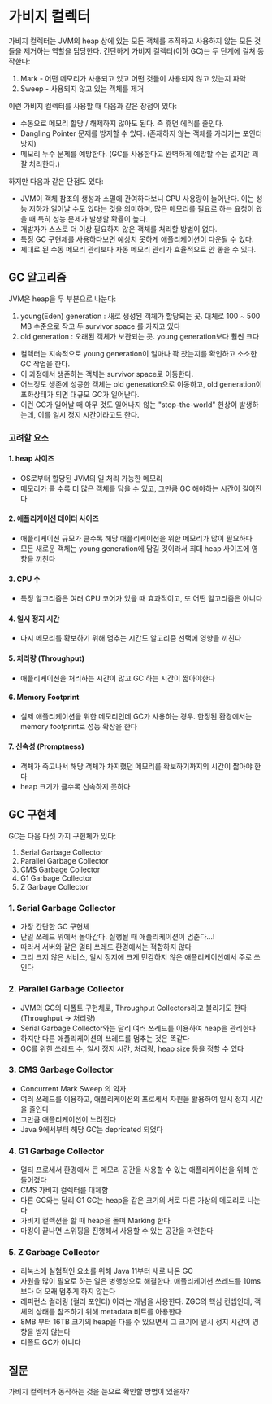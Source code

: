 # 가비지 컬렉터

가비지 컬렉터는 JVM의 heap 상에 있는 모든 객체를 추적하고 사용하지 않는 모든 것들을 제거하는 역할을 담당한다. 간단하게 가비지 컬렉터(이하 GC)는 두 단계에 걸쳐 동작한다:

1. Mark - 어떤 메모리가 사용되고 있고 어떤 것들이 사용되지 않고 있는지 파악
2. Sweep - 사용되지 않고 있는 객체를 제거

이런 가비지 컬렉터를 사용할 때 다음과 같은 장점이 있다:
* 수동으로 메모리 할당 / 해제하지 않아도 된다. 즉 휴먼 에러를 줄인다.
* Dangling Pointer 문제를 방지할 수 있다. (존재하지 않는 객체를 가리키는 포인터 방지)
* 메모리 누수 문제를 예방한다. (GC를 사용한다고 완벽하게 예방할 수는 없지만 꽤 잘 처리한다.)

하지만 다음과 같은 단점도 있다:
* JVM이 객체 참조의 생성과 소멸에 관여하다보니 CPU 사용량이 늘어난다. 이는 성능 저하가 일어날 수도 있다는 것을 의미하며, 많은 메모리를 필요로 하는 요청이 왔을 때 특히 성능 문제가 발생할 확률이 높다.
* 개발자가 스스로 더 이상 필요하지 않은 객체를 처리할 방법이 없다.
* 특정 GC 구현체를 사용하다보면 예상치 못하게 애플리케이션이 다운될 수 있다.
* 제대로 된 수동 메모리 관리보다 자동 메모리 관리가 효율적으로 안 좋을 수 있다.

## GC 알고리즘

JVM은 heap을 두 부분으로 나눈다:
1. young(Eden) generation : 새로 생성된 객체가 할당되는 곳. 대체로 100 ~ 500 MB 수준으로 작고 두 survivor space 를 가지고 있다
2. old generation : 오래된 객체가 보관되는 곳. young generation보다 훨씬 크다

* 컬렉터는 지속적으로 young generation이 얼마나 꽉 찼는지를 확인하고 소소한 GC 작업을 한다.
* 이 과정에서 생존하는 객체는 survivor space로 이동한다.
* 어느정도 생존에 성공한 객체는 old generation으로 이동하고, old generation이 포화상태가 되면 대규모 GC가 일어난다.
* 이런 GC가 일어날 때 아무 것도 일어나지 않는 "stop-the-world" 현상이 발생하는데, 이를 일시 정지 시간이라고도 한다.

### 고려할 요소
#### 1. heap 사이즈
* OS로부터 할당된 JVM의 일 처리 가능한 메모리
* 메모리가 클 수록 더 많은 객체를 담을 수 있고, 그만큼 GC 해야하는 시간이 길어진다

#### 2. 애플리케이션 데이터 사이즈
* 애플리케이션 규모가 클수록 해당 애플리케이션을 위한 메모리가 많이 필요하다
* 모든 새로운 객체는 young generation에 담길 것이라서 최대 heap 사이즈에 영향을 끼친다

#### 3. CPU 수
* 특정 알고리즘은 여러 CPU 코어가 있을 때 효과적이고, 또 어떤 알고리즘은 아니다

#### 4. 일시 정지 시간
* 다시 메모리를 확보하기 위해 멈추는 시간도 알고리즘 선택에 영향을 끼친다

#### 5. 처리량 (Throughput)
* 애플리케이션을 처리하는 시간이 많고 GC 하는 시간이 짧아야한다

#### 6. Memory Footprint
* 실제 애플리케이션을 위한 메모리인데 GC가 사용하는 경우. 한정된 환경에서는 memory footprint로 성능 확장을 한다

#### 7. 신속성 (Promptness)
* 객체가 죽고나서 해당 객체가 차지했던 메모리를 확보하기까지의 시간이 짧아야 한다
* heap 크기가 클수록 신속하지 못하다

## GC 구현체
GC는 다음 다섯 가지 구현체가 있다:
1. Serial Garbage Collector
2. Parallel Garbage Collector
3. CMS Garbage Collector
4. G1 Garbage Collector
5. Z Garbage Collector

### 1. Serial Garbage Collector
* 가장 간단한 GC 구현체
* 단일 쓰레드 위에서 돌아간다. 실행될 때 애플리케이션이 멈춘다...!
* 따라서 서버와 같은 멀티 쓰레드 환경에서는 적합하지 않다
* 그리 크지 않은 서비스, 일시 정지에 크게 민감하지 않은 애플리케이션에서 주로 쓰인다

### 2. Parallel Garbage Collector
* JVM의 GC의 디폴트 구현체로, Throughput Collectors라고 불리기도 한다 (Throughput -> 처리량)
* Serial Garbage Collector와는 달리 여러 쓰레드를 이용하여 heap을 관리한다
* 하지만 다른 애플리케이션의 쓰레드를 멈추는 것은 똑같다
* GC를 위한 쓰레드 수, 일시 정지 시간, 처리량, heap size 등을 정할 수 있다

### 3. CMS Garbage Collector
* Concurrent Mark Sweep 의 약자
* 여러 쓰레드를 이용하고, 애플리케이션의 프로세서 자원을 활용하여 일시 정지 시간을 줄인다
* 그만큼 애플리케이션이 느려진다
* Java 9에서부터 해당 GC는 depricated 되었다

### 4. G1 Garbage Collector
* 멀티 프로세서 환경에서 큰 메모리 공간을 사용할 수 있는 애플리케이션을 위해 만들어졌다
* CMS 가비지 컬렉터를 대체함
* 다른 GC와는 달리 G1 GC는 heap을 같은 크기의 서로 다른 가상의 메모리로 나눈다
* 가비지 컬렉션을 할 때 heap을 돌며 Marking 한다
* 마킹이 끝나면 스위핑을 진행해서 사용할 수 있는 공간을 마련한다

### 5. Z Garbage Collector
* 리눅스에 실험적인 요소를 위해 Java 11부터 새로 나온 GC
* 자원을 많이 필요로 하는 일은 병행성으로 해결한다. 애플리케이션 쓰레드를 10ms 보다 더 오래 멈추게 하지 않는다
* 레퍼런스 컬러링 (컬러 포인터) 이라는 개념을 사용한다. ZGC의 핵심 컨셉인데, 객체의 상태를 참조하기 위해 metadata 비트를 아용한다
* 8MB 부터 16TB 크기의 heap을 다룰 수 있으면서 그 크기에 일시 정지 시간이 영향을 받지 않는다
* 디폴트 GC가 아니다

## 질문
가비지 컬렉터가 동작하는 것을 눈으로 확인할 방법이 있을까?
